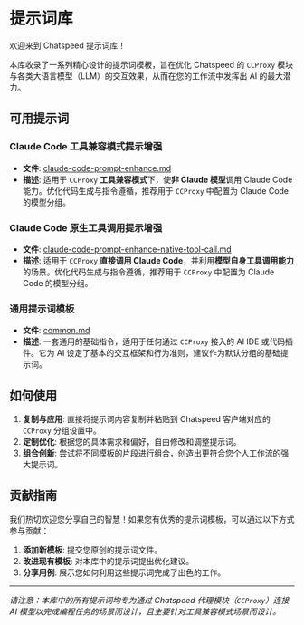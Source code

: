 # 提示词库

欢迎来到 Chatspeed 提示词库！

本库收录了一系列精心设计的提示词模板，旨在优化 Chatspeed 的 `CCProxy` 模块与各类大语言模型（LLM）的交互效果，从而在您的工作流中发挥出 AI 的最大潜力。

## 可用提示词

### Claude Code 工具兼容模式提示增强

- **文件**: [claude-code-prompt-enhance.md](claude-code-prompt-enhance.md)
- **描述**: 适用于 `CCProxy` **工具兼容模式**下，使**非 Claude 模型**调用 Claude Code 能力。优化代码生成与指令遵循，推荐用于 `CCProxy` 中配置为 Claude Code 的模型分组。

### Claude Code 原生工具调用提示增强

- **文件**: [claude-code-prompt-enhance-native-tool-call.md](claude-code-prompt-enhance-native-tool-call.md)
- **描述**: 适用于 `CCProxy` **直接调用 Claude Code**，并利用**模型自身工具调用能力**的场景。优化代码生成与指令遵循，推荐用于 `CCProxy` 中配置为 Claude Code 的模型分组。

### 通用提示词模板

- **文件**: [common.md](common.md)
- **描述**: 一套通用的基础指令，适用于任何通过 `CCProxy` 接入的 AI IDE 或代码插件。它为 AI 设定了基本的交互框架和行为准则，建议作为默认分组的基础提示词。

## 如何使用

1.  **复制与应用**: 直接将提示词内容复制并粘贴到 Chatspeed 客户端对应的 `CCProxy` 分组设置中。
2.  **定制优化**: 根据您的具体需求和偏好，自由修改和调整提示词。
3.  **组合创新**: 尝试将不同模板的片段进行组合，创造出更符合您个人工作流的强大提示词。

## 贡献指南

我们热切欢迎您分享自己的智慧！如果您有优秀的提示词模板，可以通过以下方式参与贡献：

1.  **添加新模板**: 提交您原创的提示词文件。
2.  **改进现有模板**: 对本库中的提示词提出优化建议。
3.  **分享用例**: 展示您如何利用这些提示词完成了出色的工作。

---

_请注意：本库中的所有提示词均专为通过 Chatspeed 代理模块（`CCProxy`）连接 AI 模型以完成编程任务的场景而设计，且主要针对工具兼容模式场景而设计。_
